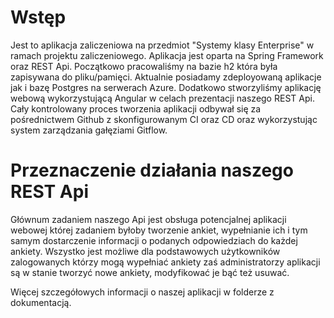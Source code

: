 # Wstęp
 
Jest to aplikacja zaliczeniowa na przedmiot "Systemy klasy Enterprise" w ramach
projektu zaliczeniowego. Aplikacja jest oparta na Spring Framework oraz 
REST Api. Początkowo pracowaliśmy na bazie h2 która była zapisywana do pliku/pamięci.
Aktualnie posiadamy zdeployowaną aplikacje jak i bazę Postgres na serwerach Azure. Dodatkowo
stworzyliśmy aplikację webową wykorzystującą Angular w celach prezentacji naszego REST Api.
Cały kontrolowany proces tworzenia aplikacji odbywał się za pośrednictwem Github z skonfigurowanym
CI oraz CD oraz wykorzystując system zarządzania gałęziami Gitflow.

# Przeznaczenie działania naszego REST Api
Głównum zadaniem naszego Api jest obsługa  potencjalnej aplikacji webowej której zadaniem byłoby tworzenie ankiet, wypełnianie ich i tym samym dostarczenie informacji o podanych odpowiedziach do każdej ankiety. Wszystko jest możliwe dla podstawowych użytkowników zalogowanych którzy mogą wypełniać ankiety zaś administratorzy aplikacji są w stanie tworzyć nowe ankiety, modyfikować je bąć też usuwać.

Więcej szczegółowych informacji o naszej aplikacji w folderze z dokumentacją.
